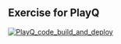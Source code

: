## Exercise for PlayQ

[![PlayQ_code_build_and_deploy](https://github.com/dsbios/playq_exercise_code/actions/workflows/deploy.yml/badge.svg)](https://github.com/dsbios/playq_exercise_code/actions/workflows/deploy.yml)
